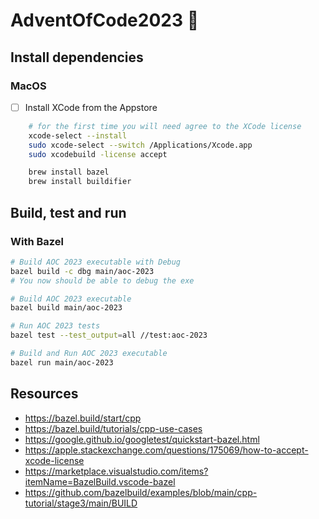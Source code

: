# AdventOfCode2023 🎄

## Install dependencies

### MacOS

- [ ] Install XCode from the Appstore

```bash
    # for the first time you will need agree to the XCode license
    xcode-select --install 
    sudo xcode-select --switch /Applications/Xcode.app     
    sudo xcodebuild -license accept

    brew install bazel
    brew install buildifier
```

## Build, test and run

### With Bazel

```bash
# Build AOC 2023 executable with Debug
bazel build -c dbg main/aoc-2023
# You now should be able to debug the exe

# Build AOC 2023 executable
bazel build main/aoc-2023

# Run AOC 2023 tests
bazel test --test_output=all //test:aoc-2023

# Build and Run AOC 2023 executable
bazel run main/aoc-2023
```

## Resources

- <https://bazel.build/start/cpp>
- <https://bazel.build/tutorials/cpp-use-cases>
- <https://google.github.io/googletest/quickstart-bazel.html>
- <https://apple.stackexchange.com/questions/175069/how-to-accept-xcode-license>
- <https://marketplace.visualstudio.com/items?itemName=BazelBuild.vscode-bazel>
- <https://github.com/bazelbuild/examples/blob/main/cpp-tutorial/stage3/main/BUILD>
